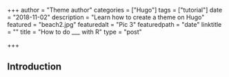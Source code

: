 +++
author = "Theme author"
categories = ["Hugo"]
tags = ["tutorial"]
date = "2018-11-02"
description = "Learn how to create a theme on Hugo"
featured = "beach2.jpg"
featuredalt = "Pic 3"
featuredpath = "date"
linktitle = ""
title = "How to do ___ with R"
type = "post"

+++

## Introduction
